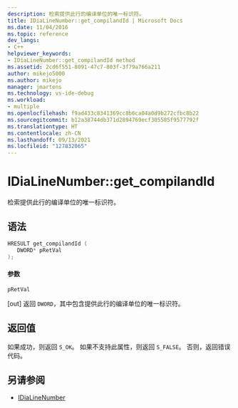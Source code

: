 ```yaml
---
description: 检索提供此行的编译单位的唯一标识符。
title: IDiaLineNumber::get_compilandId | Microsoft Docs
ms.date: 11/04/2016
ms.topic: reference
dev_langs:
- C++
helpviewer_keywords:
- IDiaLineNumber::get_compilandId method
ms.assetid: 2cd6f551-8091-47c7-803f-3f79a766a211
author: mikejo5000
ms.author: mikejo
manager: jmartens
ms.technology: vs-ide-debug
ms.workload:
- multiple
ms.openlocfilehash: f9ad433c8341369cc8b6ca04a0d9b272cfbc8b22
ms.sourcegitcommit: b12a38744db371d2894769ecf305585f9577792f
ms.translationtype: HT
ms.contentlocale: zh-CN
ms.lasthandoff: 09/13/2021
ms.locfileid: "127832065"
---
```

# <a name="idialinenumberget_compilandid"></a>IDiaLineNumber::get_compilandId
检索提供此行的编译单位的唯一标识符。

## <a name="syntax"></a>语法

```C++
HRESULT get_compilandId ( 
   DWORD* pRetVal
);
```

#### <a name="parameters"></a>参数
 `pRetVal`

[out] 返回 `DWORD`，其中包含提供此行的编译单位的唯一标识符。

## <a name="return-value"></a>返回值
 如果成功，则返回 `S_OK`。 如果不支持此属性，则返回 `S_FALSE`。 否则，返回错误代码。

## <a name="see-also"></a>另请参阅
- [IDiaLineNumber](../../debugger/debug-interface-access/idialinenumber.md)
